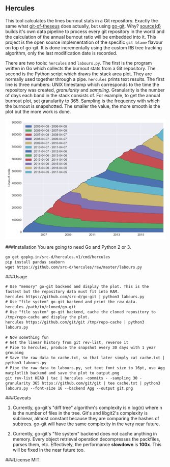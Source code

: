 Hercules
--------

This tool calculates the lines burnout stats in a Git repository.
Exactly the same what [git-of-theseus](https://github.com/erikbern/git-of-theseus)
does actually, but using [go-git](https://github.com/src-d/go-git).
Why? [source{d}](http://sourced.tech) builds it's own data pipeline to
process every git repository in the world and the calculation of the
annual burnout ratio will be embedded into it. This project is the
open source implementation of the specific `git blame` flavour on top
of go-git. It is done incrementally using the custom RB tree tracking
algorithm, only the last modification date is recorded.

There are two tools: `hercules` and `labours.py`. The first is the program
written in Go which collects the burnout stats from a Git repository.
The second is the Python script which draws the stack area plot. They
are normally used together through a pipe. `hercules` prints
text results. The first line is three numbers: UNIX timestamp which
corresponds to the time the repository was created, *granularity* and *sampling*.
Granularity is the number of days each band in the stack consists of. For example,
to get the annual burnout plot, set granularity to 365. Sampling is the
frequency with which the burnout is snapshotted. The smaller the value,
the more smooth is the plot but the more work is done.

![git/git image](git-git.png)

###Installation
You are going to need Go and Python 2 or 3.
```
go get gopkg.in/src-d/hercules.v1/cmd/hercules
pip install pandas seaborn
wget https://github.com/src-d/hercules/raw/master/labours.py
```

###Usage
```
# Use "memory" go-git backend and display the plot. This is the fastest but the repository data must fit into RAM.
hercules https://github.com/src-d/go-git | python3 labours.py
# Use "file system" go-git backend and print the raw data.
hercules /path/to/cloned/go-git
# Use "file system" go-git backend, cache the cloned repository to /tmp/repo-cache and display the plot.
hercules https://github.com/git/git /tmp/repo-cache | python3 labours.py

# Now something fun
# Get the linear history from git rev-list, reverse it
# Pipe to hercules, produce the snapshot every 30 days with 1 year grouping
# Save the raw data to cache.txt, so that later simply cat cache.txt | python3 labours.py
# Pipe the raw data to labours.py, set text font size to 16pt, use Agg matplotlib backend and save the plot to output.png
git rev-list HEAD | tac | hercules -commits - -sampling 30 -granularity 365 https://github.com/git/git | tee cache.txt | python3 labours.py --font-size 16 --backend Agg --output git.png
```

###Caveats
1. Currently, go-git's "diff tree" algorithm's complexity is n log(n) where
n is the number of files in the tree. Git's and libgit2's complexity
is sublinear, almost constant because they are comparing the hashes of subtrees. go-git
will have the same complexity in the very near future.

2. Currently, go-git's "file system" backend does not cache anything in memory.
Every object retrieval operation decompresses the packfiles, parses them, etc.
Effectively, the performance **slowdown** is **100x**. This will be fixed
in the near future too.

###License
MIT.
